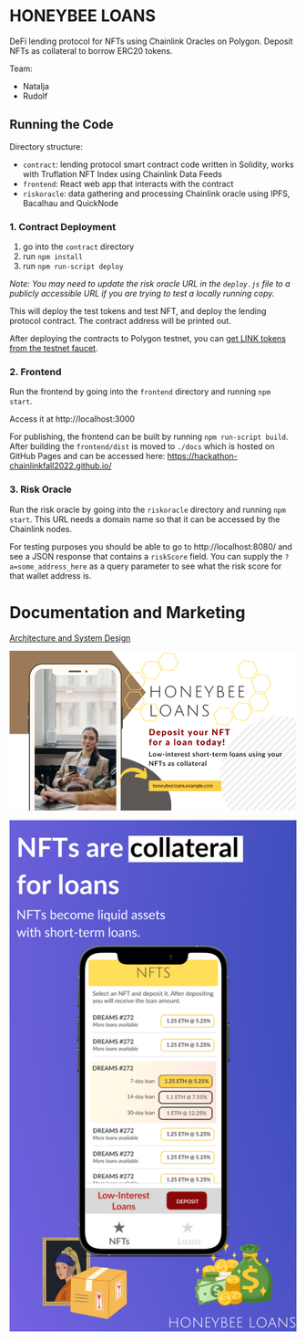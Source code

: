 # HONEYBEE LOANS

DeFi lending protocol for NFTs using Chainlink Oracles on Polygon. Deposit NFTs as collateral to borrow ERC20 tokens.

Team:
- Natalja
- Rudolf

## Running the Code
Directory structure:
- `contract`: lending protocol smart contract code written in Solidity, works with Truflation NFT Index using Chainlink Data Feeds
- `frontend`: React web app that interacts with the contract
- `riskoracle`: data gathering and processing Chainlink oracle using IPFS, Bacalhau and QuickNode

### 1. Contract Deployment
1. go into the `contract` directory
2. run `npm install`
3. run `npm run-script deploy`

*Note: You may need to update the risk oracle URL in the `deploy.js` file to a publicly accessible URL if you are trying to test a locally running copy.*

This will deploy the test tokens and test NFT, and deploy the lending protocol contract. The contract address will be printed out.

After deploying the contracts to Polygon testnet, you can [get LINK tokens from the testnet faucet](https://faucets.chain.link/).

### 2. Frontend
Run the frontend by going into the `frontend` directory and running `npm start`.

Access it at http://localhost:3000

For publishing, the frontend can be built by running `npm run-script build`. After building the `frontend/dist` is moved to `./docs` which is hosted on GitHub Pages and can be accessed here: https://hackathon-chainlinkfall2022.github.io/

### 3. Risk Oracle
Run the risk oracle by going into the `riskoracle` directory and running `npm start`. This URL needs a domain name so that it can be accessed by the Chainlink nodes.

For testing purposes you should be able to go to http://localhost:8080/ and see a JSON response that contains a `riskScore` field. You can supply the `?a=some_address_here` as a query parameter to see what the risk score for that wallet address is.

# Documentation and Marketing

[Architecture and System Design](./Architecture%20and%20System%20Design%20-%20HONEYBEE%20LOANS.pdf)

![App advertisement](./App%20ad%20-%20HONEYBEE%20LOANS.png)

![Google Play Store advertisement](./Play%20store%20-%20NFT%20Loans.png)
